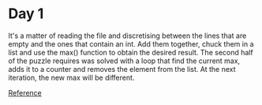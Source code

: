 # Day 1

It's a matter of reading the file and discretising between the lines that are empty and the ones that contain an int. Add them together, chuck them in a list and use the max() function to obtain the desired result.
The second half of the puzzle requires was solved with a loop that find the current max, adds it to a counter and removes the element from the list. At the next iteration, the new max will be different.

[Reference](https://adventofcode.com/2022/day/1)